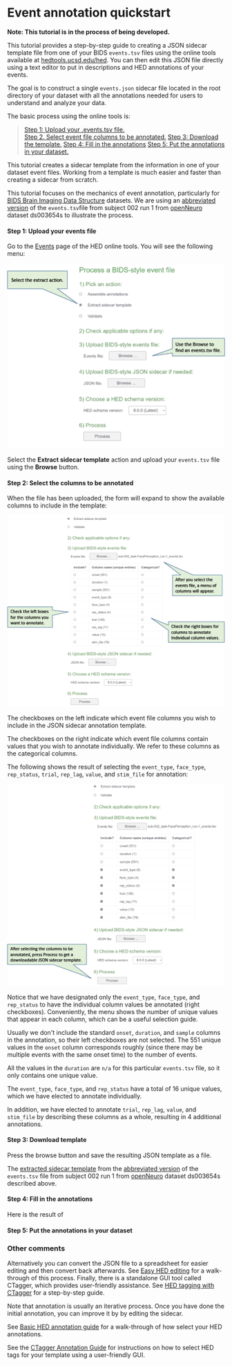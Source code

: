 # Event annotation quickstart

**Note: This tutorial is in the process of being developed.** 

This tutorial provides a step-by-step guide to creating a JSON sidecar
template file from one of your BIDS `events.tsv` files using the online
tools available at [hedtools.ucsd.edu/hed](https://hedtools.ucsd.edu/hed).
You can then edit this JSON file directly using a text editor
to put in descriptions and HED annotations of your events.


The goal is to construct a single `events.json` sidecar file located in 
the root directory of your dataset with all the annotations needed for
users to understand and analyze your data.

The basic process using the online tools is:  

> [Step 1: Upload your .events.tsv file.](#step-1-upload-your-events-file)  
> [Step 2. Select event file columns to be annotated.](#step-2-select-the-columns-to-be-annotated)
> [Step 3: Download the template.](#step-3-download-the-template)
> [Step 4: Fill in the annotations](#step-4-fill-in-the-annotations)
> [Step 5: Put the annotations in your dataset.](#step-5-put-the-annotations-in-your-dataset)

This tutorial creates a sidecar template from the information in one of your dataset event files.
Working from a template is much easier and faster than creating a sidecar from scratch.

This tutorial focuses on the mechanics of event annotation, particularly
for [BIDS Brain Imaging Data Structure](https://bids-specification.readthedocs.io/en/stable/) datasets.
We are using an
[abbreviated version](tutorial_data/sub-002_task-FacePerception_run-1_events.tsv) of
the `events.tsv`file from subject 002 run 1 from
[openNeuro](https.openneuro.org) dataset ds003654s to illustrate the process.

#### Step 1: Upload your events file
Go to the [Events](https://hedtools.ucsd.edu/hed/events) page of the HED online tools.
You will see the following menu:


![ExtractSidecarTemplate1](./_static/ExtractSidecarTemplate1.png)

Select the **Extract sidecar template** action and upload your `events.tsv` file
using the **Browse** button.

#### Step 2: Select the columns to be annotated
When the file has been uploaded, the form will expand to show the available
columns to include in the template: 

![ExtractSidecarTemplate2](./_static/ExtractSidecarTemplate2.png)

The checkboxes on the left indicate which event file columns you wish to 
include in the JSON sidecar annotation template. 

The checkboxes on the right indicate which event file columns contain values that
you wish to annotate individually.
We refer to these columns as the categorical columns.

The following shows the result of selecting the `event_type`, `face_type`,
`rep_status`, `trial`, `rep_lag`, `value`, and `stim_file` for annotation:

![ExtractSidecarTemplate3](./_static/ExtractSidecarTemplate3.png)

Notice that we have designated only the `event_type`, `face_type`, and `rep_status`
to have the individual column values be annotated (right checkboxes).
Conveniently, the menu shows the number of unique values that appear in each
column, which can be a useful selection guide.

Usually we don't include the standard `onset`, `duration`, and `sample` columns
in the annotation, so their left checkboxes are not selected.
The 551 unique values in the `onset` column corresponds roughly
(since there may be multiple events with the same onset time) to the
number of events. 

All the values in the `duration` are `n/a` for this particular `events.tsv` file, 
so it only contains one unique value.

The `event_type`, `face_type`, and `rep_status` have a total of 16 unique values,
which we have elected to annotate individually.

In addition, we have elected to annotate `trial`, `rep_lag`, `value`, and `stim_file`
by describing these columns as a whole, resulting in 4 additional annotations.

#### Step 3: Download template

Press the browse button and save the resulting JSON template as a file.

The [extracted sidecar template](./tutorial_data/sub-002_task-FacePerception_run-1_events_extracted.json)
from the [abbreviated version](./tutorial_data/sub-002_task-FacePerception_run-1_events.tsv) of the `events.tsv` file from subject 002 run 1 from
[openNeuro](https.openneuro.org) dataset ds003654s described above.

#### Step 4: Fill in the annotations

Here is the result of 


#### Step 5: Put the annotations in your dataset



### Other comments


Alternatively you can convert the JSON file to a spreadsheet for easier editing
and then convert back afterwards.
See [Easy HED editing](EasierHEDEditing.md) for a walk-through of this process.
Finally, there is a standalone GUI tool called CTagger,
which provides user-friendly assistance.
See [HED tagging with CTagger](HEDTaggingWithCTagger.md) for a step-by-step guide.

Note that annotation is usually an iterative process.
Once you have done the initial annotation, you can improve it by
by editing the sidecar.

See [Basic HED annotation guide](BasicHEDAnnotation.md) for a
walk-through of how select your HED annotations.

See the [CTagger Annotation Guide](HEDTaggingWithCTagger.md) for
instructions on how to select HED tags for your template using a user-friendly
GUI.